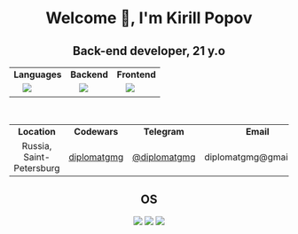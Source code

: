 <div align="center">
    <h1>Welcome 👋, I'm Kirill Popov</h1>
    <h2>
        Back-end developer, 21 y.o
    </h2>

</div>


<div align="center">
    <table>
        <tbody>
        <tr>
            <td align="center"><strong>Languages</strong></td>
            <td align="center"><strong>Backend</strong></td>
            <td align="center"><strong>Frontend</strong></td>
        </tr>
        <tr>
            <td>&ensp;&ensp;<img src="https://skillicons.dev/icons?i=python,ts,go">&ensp;&ensp;</td>
            <td>&ensp;&ensp;<img src="https://skillicons.dev/icons?i=django,docker,nginx,redis,postgres">&ensp;&ensp;</td>
            <td>&ensp;&ensp;<img src="https://skillicons.dev/icons?i=react,redux,html,css,bootstrap">&ensp;&ensp;</td>
        </tr>
        </tbody>
    </table>
</div>

<br>

<div align="center">
    <table>
        <tbody>
        <tr>
            <td align="center"><strong>Location</strong></td>
            <td align="center"><strong>Codewars</strong></td>
            <td align="center"><strong>Telegram</strong></td>
            <td align="center"><strong>Email</strong></td>
        </tr>
        <tr>
            <td align="center">Russia, Saint-Petersburg</td>
            <td align="center"><a href="https://www.codewars.com/users/diplomatgmg">diplomatgmg</a></td>
            <td align="center"><a href="https://t.me/diplomatgmg">@diplomatgmg</a></td>
            <td align="center">diplomatgmg@gmail.com</td>
        </tr>
        </tbody>
    </table>
</div>

<div align="center">
    <h2>OS</h2>
    <img src="https://img.shields.io/badge/Linux-white?&logo=linux&logoColor=black">
    <img src="https://img.shields.io/badge/Ubuntu-E95420?&logo=ubuntu&logoColor=white">
    <img src="https://img.shields.io/badge/MacOS-000000?&logo=macos&logoColor=white">
</div>
